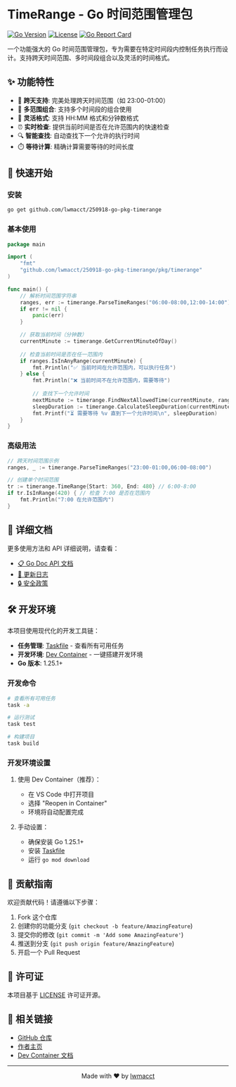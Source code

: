 # TimeRange - Go 时间范围管理包

[![Go Version](https://img.shields.io/github/go-mod/go-version/lwmacct/250918-go-pkg-timerange)](https://golang.org/dl/)
[![License](https://img.shields.io/github/license/lwmacct/250918-go-pkg-timerange)](LICENSE)
[![Go Report Card](https://goreportcard.com/badge/github.com/lwmacct/250918-go-pkg-timerange)](https://goreportcard.com/report/github.com/lwmacct/250918-go-pkg-timerange)

一个功能强大的 Go 时间范围管理包，专为需要在特定时间段内控制任务执行而设计。支持跨天时间范围、多时间段组合以及灵活的时间格式。

## ✨ 功能特性

- 🌅 **跨天支持**: 完美处理跨天时间范围（如 23:00-01:00）
- 🔄 **多范围组合**: 支持多个时间段的组合使用
- 📅 **灵活格式**: 支持 HH:MM 格式和分钟数格式
- ⏰ **实时检查**: 提供当前时间是否在允许范围内的快速检查
- 🔍 **智能查找**: 自动查找下一个允许的执行时间
- ⏱️ **等待计算**: 精确计算需要等待的时间长度

## 🚀 快速开始

### 安装

```bash
go get github.com/lwmacct/250918-go-pkg-timerange
```

### 基本使用

```go
package main

import (
    "fmt"
    "github.com/lwmacct/250918-go-pkg-timerange/pkg/timerange"
)

func main() {
    // 解析时间范围字符串
    ranges, err := timerange.ParseTimeRanges("06:00-08:00,12:00-14:00")
    if err != nil {
        panic(err)
    }

    // 获取当前时间（分钟数）
    currentMinute := timerange.GetCurrentMinuteOfDay()
    
    // 检查当前时间是否在任一范围内
    if ranges.IsInAnyRange(currentMinute) {
        fmt.Println("✅ 当前时间在允许范围内，可以执行任务")
    } else {
        fmt.Println("❌ 当前时间不在允许范围内，需要等待")
        
        // 查找下一个允许时间
        nextMinute := timerange.FindNextAllowedTime(currentMinute, ranges)
        sleepDuration := timerange.CalculateSleepDuration(currentMinute, nextMinute)
        fmt.Printf("⏳ 需要等待 %v 直到下一个允许时间\n", sleepDuration)
    }
}
```

### 高级用法

```go
// 跨天时间范围示例
ranges, _ := timerange.ParseTimeRanges("23:00-01:00,06:00-08:00")

// 创建单个时间范围
tr := timerange.TimeRange{Start: 360, End: 480} // 6:00-8:00
if tr.IsInRange(420) { // 检查 7:00 是否在范围内
    fmt.Println("7:00 在允许范围内")
}
```

## 📖 详细文档

更多使用方法和 API 详细说明，请查看：

- [📋 Go Doc API 文档](https://pkg.go.dev/github.com/lwmacct/250918-go-pkg-timerange/pkg/timerange)
- [📝 更新日志](CHANGELOG.md)
- [🔒 安全政策](SECURITY.md)

## 🛠️ 开发环境

本项目使用现代化的开发工具链：

- **任务管理**: [Taskfile](https://taskfile.dev) - 查看所有可用任务
- **开发环境**: [Dev Container](https://code.visualstudio.com/docs/devcontainers/containers) - 一键搭建开发环境
- **Go 版本**: 1.25.1+

### 开发命令

```bash
# 查看所有可用任务
task -a

# 运行测试
task test

# 构建项目
task build
```

### 开发环境设置

1. 使用 Dev Container（推荐）：
   - 在 VS Code 中打开项目
   - 选择 "Reopen in Container"
   - 环境将自动配置完成

2. 手动设置：
   - 确保安装 Go 1.25.1+
   - 安装 [Taskfile](https://taskfile.dev/installation/)
   - 运行 `go mod download`

## 🤝 贡献指南

欢迎贡献代码！请遵循以下步骤：

1. Fork 这个仓库
2. 创建你的功能分支 (`git checkout -b feature/AmazingFeature`)
3. 提交你的修改 (`git commit -m 'Add some AmazingFeature'`)
4. 推送到分支 (`git push origin feature/AmazingFeature`)
5. 开启一个 Pull Request

## 📄 许可证

本项目基于 [LICENSE](LICENSE) 许可证开源。

## 🔗 相关链接

- [GitHub 仓库](https://github.com/lwmacct/250918-go-pkg-timerange)
- [作者主页](https://github.com/lwmacct)
- [Dev Container 文档](https://www.yuque.com/lwmacct/vscode/dev-containers)

---

<div align="center">
Made with ❤️ by <a href="https://github.com/lwmacct">lwmacct</a>
</div>
